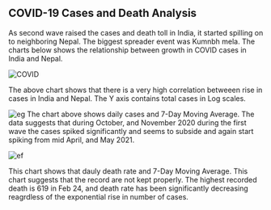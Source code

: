 
## COVID-19 Cases and Death Analysis

As second wave raised the cases and death toll in India, it started spilling on to neighboring Nepal. The  biggest spreader event was Kumnbh mela. The charts below shows the relationship between growth in COVID cases in India and Nepal.

![COVID](https://user-images.githubusercontent.com/67131400/120553023-9cb0cd80-c3bd-11eb-9b94-5cc2efcc75bb.png)

The above chart shows that there is a very high correlation betweeen rise in cases in India and Nepal. The Y axis contains total cases in Log scales.


![eg](https://user-images.githubusercontent.com/67131400/120553204-d4b81080-c3bd-11eb-9a69-57e6609cb162.png)
 The chart above shows daily cases and 7-Day Moving Average. The data suggests that during October, and November 2020 during the first wave the cases spiked significantly and seems to subside and again start spiking from mid April, and May 2021.

![ef](https://user-images.githubusercontent.com/67131400/120553173-cec22f80-c3bd-11eb-9bfa-f1ace03b3120.png)

This chart shows that dauly death rate and 7-Day Moving Average. This chart suggests that the record are not kept properly. The highest recorded death is 619 in Feb 24, and death rate has been significantly decreasing  reagrdless of the exponential rise in number of cases.
